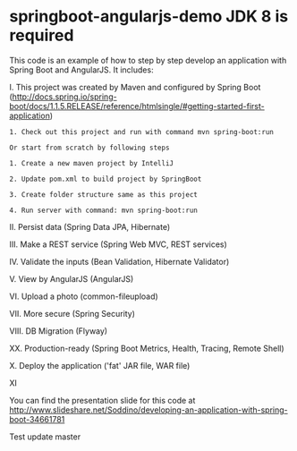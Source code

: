 springboot-angularjs-demo
JDK 8 is required
=========================

This code is an example of how to step by step develop an application with Spring Boot and AngularJS. It includes:

 I. This project was created by Maven and configured by Spring Boot (http://docs.spring.io/spring-boot/docs/1.1.5.RELEASE/reference/htmlsingle/#getting-started-first-application)

    1. Check out this project and run with command mvn spring-boot:run

    Or start from scratch by following steps

    1. Create a new maven project by IntelliJ

    2. Update pom.xml to build project by SpringBoot

    3. Create folder structure same as this project

    4. Run server with command: mvn spring-boot:run

 II. Persist data (Spring Data JPA, Hibernate)

 III. Make a REST service (Spring Web MVC, REST services)

 IV. Validate the inputs (Bean Validation, Hibernate Validator)

 V. View by AngularJS (AngularJS)

 VI. Upload a photo (common-fileupload)

 VII. More secure (Spring Security)

 VIII. DB Migration (Flyway)

 XX. Production-ready (Spring Boot Metrics, Health, Tracing, Remote Shell)

 X. Deploy the application ('fat' JAR file, WAR file)
 
 XI

You can find the presentation slide for this code at http://www.slideshare.net/Soddino/developing-an-application-with-spring-boot-34661781

Test update master

